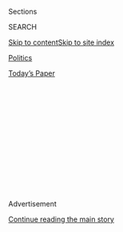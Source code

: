 <div id="app">

<div>

<div>

<div>

<div class="NYTAppHideMasthead css-1q2w90k e1suatyy0">

<div class="section css-ui9rw0 e1suatyy2">

<div class="css-eph4ug er09x8g0">

<div class="css-6n7j50">

</div>

<span class="css-1dv1kvn">Sections</span>

<div class="css-10488qs">

<span class="css-1dv1kvn">SEARCH</span>

</div>

[Skip to content](#site-content)[Skip to site
index](#site-index)

</div>

<div id="masthead-section-label" class="css-1wr3we4 eaxe0e00">

[Politics](https://www.nytimes3xbfgragh.onion/section/politics)

</div>

<div class="css-10698na e1huz5gh0">

</div>

</div>

<div id="masthead-bar-one" class="section hasLinks css-15hmgas e1csuq9d3">

<div class="css-uqyvli e1csuq9d0">

</div>

<div class="css-1uqjmks e1csuq9d1">

</div>

<div class="css-9e9ivx">

[](https://myaccount.nytimes3xbfgragh.onion/auth/login?response_type=cookie&client_id=vi)

</div>

<div class="css-1bvtpon e1csuq9d2">

[Today’s
Paper](https://www.nytimes3xbfgragh.onion/section/todayspaper)

</div>

</div>

</div>

</div>

<div data-aria-hidden="false">

<div id="site-content" data-role="main">

<div>

<div class="css-1aor85t" style="opacity:0.000000001;z-index:-1;visibility:hidden">

<div class="css-1hqnpie">

<div class="css-epjblv">

<span class="css-17xtcya">[Politics](/section/politics)</span><span class="css-x15j1o">|</span><span class="css-fwqvlz">How
Joe Arpaio’s Fate in Arizona Could Be a Window Into
Trump’s</span>

</div>

<div class="css-k008qs">

<div class="css-1iwv8en">

<span class="css-18z7m18"></span>

<div>

</div>

</div>

<span class="css-1n6z4y">https://nyti.ms/2EDJ7cl</span>

<div class="css-1705lsu">

<div class="css-4xjgmj">

<div class="css-4skfbu" data-role="toolbar" data-aria-label="Social Media Share buttons, Save button, and Comments Panel with current comment count" data-testid="share-tools">

  - 
  - 
  - 
  - 
    
    <div class="css-6n7j50">
    
    </div>

  - 

</div>

</div>

</div>

</div>

</div>

</div>

<div id="NYT_TOP_BANNER_REGION" class="css-13pd83m">

</div>

<div id="top-wrapper" class="css-1sy8kpn">

<div id="top-slug" class="css-l9onyx">

Advertisement

</div>

[Continue reading the main
story](#after-top)

<div class="ad top-wrapper" style="text-align:center;height:100%;display:block;min-height:250px">

<div id="top" class="place-ad" data-position="top" data-size-key="top">

</div>

</div>

<div id="after-top">

</div>

</div>

<div>

<div id="sponsor-wrapper" class="css-1hyfx7x">

<div id="sponsor-slug" class="css-19vbshk">

Supported by

</div>

[Continue reading the main
story](#after-sponsor)

<div id="sponsor" class="ad sponsor-wrapper" style="text-align:center;height:100%;display:block">

</div>

<div id="after-sponsor">

</div>

</div>

<div class="css-186x18t">

</div>

<div class="css-1vkm6nb ehdk2mb0">

# How Joe Arpaio’s Fate in Arizona Could Be a Window Into Trump’s

</div>

The polarizing former sheriff of Maricopa County, a stylistic
doppelgänger to President Trump, is running for his old office in a
state where approval of both men has slid.

<div class="css-79elbk" data-testid="photoviewer-wrapper">

<div class="css-z3e15g" data-testid="photoviewer-wrapper-hidden">

</div>

<div class="css-1a48zt4 ehw59r15" data-testid="photoviewer-children">

![<span class="css-16f3y1r e13ogyst0" data-aria-hidden="true">Joe
Arpaio, the former sheriff of Maricopa County, is hoping to regain that
office, and still pushing a hard-line message on
immigration. </span><span class="css-cnj6d5 e1z0qqy90" itemprop="copyrightHolder"><span class="css-1ly73wi e1tej78p0">Credit...</span><span><span>Adriana
Zehbrauskas for The New York
Times</span></span></span>](https://static01.graylady3jvrrxbe.onion/images/2020/08/03/us/politics/03arizona-arpaio1/03arizona-arpaio1-articleLarge.jpg?quality=75&auto=webp&disable=upscale)

</div>

</div>

<div class="css-18e8msd">

<div class="css-vp77d3 epjyd6m0">

<div class="css-1baulvz">

By <span class="css-1baulvz last-byline" itemprop="name">Hank
Stephenson</span>

</div>

</div>

  - Aug. 2,
    2020

  - 
    
    <div class="css-4xjgmj">
    
    <div class="css-d8bdto" data-role="toolbar" data-aria-label="Social Media Share buttons, Save button, and Comments Panel with current comment count" data-testid="share-tools">
    
      - 
      - 
      - 
      - 
        
        <div class="css-6n7j50">
        
        </div>
    
      - 
    
    </div>
    
    </div>

</div>

</div>

<div class="section meteredContent css-1r7ky0e" name="articleBody" itemprop="articleBody">

<div class="css-1fanzo5 StoryBodyCompanionColumn">

<div class="css-53u6y8">

PHOENIX — After 24 years of doling out his punitive brand of justice in
Arizona’s most populous county, Joe Arpaio, who billed himself as
“America’s toughest sheriff,” suffered a landslide defeat in 2016,
largely because of his hard-line immigration stances and his own
pugnacious defiance, which earned him a criminal conviction for contempt
of court.

Now he’s trying to win back his old job.

Mr. Arpaio faces his first test in the Republican primary election on
Tuesday, when he must survive a three-way race that includes a challenge
from his former chief deputy, [Jerry
Sheridan](https://sheridan4sheriff2020.com/qualifications/).

Few in the state believe Mr. Arpaio, 88, can mount a successful comeback
and win in November, saying that he’s too old, too out of touch or too
politically damaged to run a credible campaign in 2020.

There are signs that Mr. Arpaio, a former kingmaker in Republican
circles, may not even survive the primary. Nearly 80 percent of
Arizonans cast their ballots early by mail, and a recent poll of
Republicans who had already voted showed Mr. Arpaio and Mr. Sheridan
statistically tied.

</div>

</div>

<div class="css-1fanzo5 StoryBodyCompanionColumn">

<div class="css-53u6y8">

Still, strategists and political operatives are monitoring Mr. Arpaio’s
fate for signs of the broader implications for Arizona politics. The
former sheriff had closely aligned himself with [President
Trump](https://www.nytimes3xbfgragh.onion/interactive/2020/us/elections/donald-trump.html)
on immigration, earning the president’s praise. The two men are
stylistic doppelgängers who vilify undocumented immigrants and are
pushing a strident law-and-order message amid a nationwide movement to
stop police abuses against people of color.

When Mr. Trump issued the first pardon of his presidency, in August
2017, [it went to Mr.
Arpaio](https://www.nytimes3xbfgragh.onion/2017/08/25/us/politics/joe-arpaio-trump-pardon-sheriff-arizona.html).

Mr. Arpaio’s falling star among Republicans in the vast suburbs of
Maricopa County, which includes Phoenix and surrounding communities,
signals not only his fading appeal. It’s also a sign of Mr. Trump’s
downward arc in a state that has long leaned conservative but is now
considered a critical up-for-grabs presidential battleground.

</div>

</div>

<div class="css-79elbk" data-testid="photoviewer-wrapper">

<div class="css-z3e15g" data-testid="photoviewer-wrapper-hidden">

</div>

<div class="css-1a48zt4 ehw59r15" data-testid="photoviewer-children">

![<span class="css-16f3y1r e13ogyst0" data-aria-hidden="true">Mr. Arpaio
in his campaign vehicle, a 33-foot motor home. He is confronting a tough
Republican primary, and if he wins he would face the Democrat who ousted
him in
2016. </span><span class="css-cnj6d5 e1z0qqy90" itemprop="copyrightHolder"><span class="css-1ly73wi e1tej78p0">Credit...</span><span>Adriana
Zehbrauskas for The New York
Times</span></span>](https://static01.graylady3jvrrxbe.onion/images/2020/08/03/us/politics/03arizona-arpaio2/03arizona-arpaio2-articleLarge.jpg?quality=75&auto=webp&disable=upscale)

</div>

</div>

<div class="css-1fanzo5 StoryBodyCompanionColumn">

<div class="css-53u6y8">

Recent polls show [Joseph R. Biden
Jr.](https://www.nytimes3xbfgragh.onion/interactive/2020/us/elections/joe-biden.html)
holding a slight edge over Mr. Trump, who [won the
state](https://www.nytimes3xbfgragh.onion/elections/2016/results/arizona)
by 3.5 percentage points in 2016. A New York Times/Siena College poll in
June [found Mr. Biden
ahead](https://www.nytimes3xbfgragh.onion/2020/06/25/upshot/poll-2020-biden-battlegrounds.html)
of the president by seven percentage points.

“If you want to track the trajectory of Trumpism, you should study
Arizona circa 2006 to about 2016,” said Kirk Adams, a Republican former
speaker of the Arizona House and former chief of staff to Gov. Doug
Ducey. “Arizona was the precursor.”

</div>

</div>

<div class="css-1fanzo5 StoryBodyCompanionColumn">

<div class="css-53u6y8">

Democrats know Mr. Arpaio’s popularity has slipped among Republicans and
independents, and are eager to leverage Mr. Trump’s fondness for him as
a way to bludgeon the president. Tom Perez, the chairman of the
Democratic National Committee, told reporters on a conference call in
late June that national Democrats would “leave no ZIP code behind” to
flip the newly minted battleground state.

“If the voters in Arizona want to know the difference between Donald
Trump and Joe Biden, look no further than Joe Arpaio,” Mr. Perez said.
“The Obama-Biden administration prosecuted Joe Arpaio. Donald Trump
pardoned Joe Arpaio.”

The president is flagging in Arizona polls largely because he has
alienated suburban Republicans and independent voters, the same ones who
drove a spike into the heart of Mr. Arpaio’s political career.

Mr. Trump’s slump in the polls is firmly [tethered to the
coronavirus](https://www.nytimes3xbfgragh.onion/2020/07/18/us/politics/trump-coronavirus-response-failure-leadership.html),
while the most potent attack on Mr. Arpaio among suburban voters is the
millions in taxpayer dollars spent on legal settlements largely related
to the harsh [conditions in his
jails](https://www.azcentral.com/story/news/local/phoenix/2018/11/28/county-supervisors-approve-300-k-settlement-arpaio-era-jail-death/2138553002/)
and his
[immigration-related](https://www.azcentral.com/story/news/local/phoenix/2018/02/01/county-paid-1-million-settle-arpaio-era-immigration-lawsuit/1086824001/)
policing.

But the broad strokes of their problems are the same.

“People are tired of the drama,” Mr. Adams said. “They’re just flat-out
fatigued from the daily reality TV show. Those people are prime Biden
voters. And as they go, so goes Maricopa County and so goes the state.”

Mr. Trump’s pull in Arizona, a traditionally conservative state where
anti-immigrant sentiment is prevalent, remains strong. The state’s
quickly changing demographics give Democrats hope they can flip the
state, but that will depend on strong Latino turnout as well as
independents and moderate Republicans being sufficiently motivated to
vote the president out. Those swing voters could come back into the fold
for Mr. Trump if the coronavirus becomes a slightly lesser focus in the
race.

Barrett Marson, a Republican political consultant, said that while **
Mr. Arpaio was unlikely to win his old job back, it was less clear if
the same independent voters who soured on him have hit that point with
the president.

</div>

</div>

<div class="css-1fanzo5 StoryBodyCompanionColumn">

<div class="css-53u6y8">

“The fates of those two are linked — not tied together — but linked,” he
said. “If you’re put off by one, you’re certainly put off by the other.”

A decade ago, brashly charismatic populist personalities like Mr. Arpaio
and former Gov. Jan Brewer, also a Republican, dominated Arizona’s
political landscape, as did the issue of immigration. But Arizona today
is a more image-focused state, better exemplified by Mr. Ducey, a
Republican who has tried to repair the state’s reputation as an
intolerant desert backwoods, as well as its relationship with Mexico.

But for many people around the world, Arizona is still synonymous with
“Sheriff Joe,” the outrageous lawman who once boasted that he was
“[honored](https://www.newsweek.com/arpaio-trump-kkk-pardon-657134)”
to be compared to the Ku Klux Klan.

It’s not the image local political and business leaders want.

[Sharon
Harper](https://www.theplazaco.com/wp-content/uploads/2018/08/Sharon-Harper-Bio.pdf),
a developer and member of [Greater Phoenix
Leadership](https://www.gplinc.org/leadership/), a group of mostly
Republican political influencers, was the chair of Mr. Ducey’s
re-election campaign in 2018 but is crossing the aisle in the Maricopa
County sheriff’s race to support the Democratic incumbent, Paul Penzone,
a centrist former Phoenix police sergeant with a deliberately
understated
style.

</div>

</div>

<div class="css-79elbk" data-testid="photoviewer-wrapper">

<div class="css-z3e15g" data-testid="photoviewer-wrapper-hidden">

</div>

<div class="css-1a48zt4 ehw59r15" data-testid="photoviewer-children">

<div class="css-1xdhyk6 erfvjey0">

<span class="css-1ly73wi e1tej78p0">Image</span>

<div class="css-zjzyr8">

<div data-testid="lazyimage-container" style="height:257.77777777777777px">

</div>

</div>

</div>

<span class="css-16f3y1r e13ogyst0" data-aria-hidden="true">Sharon
Harper, a developer and member of Greater Phoenix Leadership, a group of
mostly Republican political influencers, is crossing the aisle to
support Sheriff Paul Penzone, the Democratic
incumbent. </span><span class="css-cnj6d5 e1z0qqy90" itemprop="copyrightHolder"><span class="css-1ly73wi e1tej78p0">Credit...</span><span>Adriana
Zehbrauskas for The New York Times</span></span>

</div>

</div>

<div class="css-1fanzo5 StoryBodyCompanionColumn">

<div class="css-53u6y8">

“I don’t really think of it so much as supporting a Democrat as much as
I think about wanting to stand against bigotry, racism and the
divisiveness that I attribute to Arpaio when he was in that office,” she
said.

Mr. Ducey, who in 2014 earned Mr. Arpaio’s then-coveted endorsement, has
not endorsed Mr. Arpaio or Mr. Penzone.

</div>

</div>

<div class="css-1fanzo5 StoryBodyCompanionColumn">

<div class="css-53u6y8">

On the campaign trail, Mr. Arpaio travels the county in his mobile
headquarters, [a gaudy 33-foot motor
home](https://www.fhtimes.com/news/local_news/arpaio-campaign-hits-the-road/article_4a6b2e6a-c07d-11ea-8db5-ab2ad6fe3a1f.html)
covered with images of him and the president. He presses palms like it’s
2019. He dons a face mask, but only occasionally.

When the motor home pulled into a Walmart parking lot one recent morning
in Scottsdale, a small crowd gathered to gawk at the spectacle. Mr.
Arpaio still has loyalists.

“You’re a legend in New York,” Todd Hall, 42, a former New Yorker, said
as he loaded groceries into his car. “Hell yeah, I’ll vote for you.”

Though Arizona’s demographics are trending more Democratic, Mr. Arpaio
has not changed.

He promises that if he’s elected again, he’ll employ the same tactics,
some of them illegal, that he used to. If he wins, one of his first
priorities would be to reopen his Tent City jail, an outdoor detention
facility in the scorching desert that was subject to several lawsuits.

“I wanted to come back, not because I lost, but because there were so
many things that disappeared after I left,” he said in an interview.
“The tents went down, everything went down. If there’s any time in
history for a sheriff like me to get back, it’s now, with all the
chaos.”

</div>

</div>

<div class="css-79elbk" data-testid="photoviewer-wrapper">

<div class="css-z3e15g" data-testid="photoviewer-wrapper-hidden">

</div>

<div class="css-1a48zt4 ehw59r15" data-testid="photoviewer-children">

<div class="css-1xdhyk6 erfvjey0">

<span class="css-1ly73wi e1tej78p0">Image</span>

<div class="css-zjzyr8">

<div data-testid="lazyimage-container" style="height:257.77777777777777px">

</div>

</div>

</div>

<span class="css-16f3y1r e13ogyst0" data-aria-hidden="true">Mr. Arpaio
with supporters in Scottsdale, Ariz. He still has loyalists despite
alienating some moderate Republicans and independent
voters. </span><span class="css-cnj6d5 e1z0qqy90" itemprop="copyrightHolder"><span class="css-1ly73wi e1tej78p0">Credit...</span><span>Adriana
Zehbrauskas for The New York Times</span></span>

</div>

</div>

<div class="css-1fanzo5 StoryBodyCompanionColumn">

<div class="css-53u6y8">

Mr. Penzone, who is unchallenged in the Democratic primary, spent his
first four years in office trying to unravel Mr. Arpaio’s legacy, ending
the practice of forcing male inmates to wear pink underwear and
[shuttering Tent
City](https://www.nytimes3xbfgragh.onion/2017/04/04/us/arpaio-tent-city-maricopa-sheriff-penzone.html)
— which now houses a [drug recovery
program](https://kjzz.org/content/550808/former-tent-city-jail-facility-house-drug-treatment-program).

</div>

</div>

<div class="css-1fanzo5 StoryBodyCompanionColumn">

<div class="css-53u6y8">

Regaining the trust that Mr. Arpaio eroded with the Latino community,
and repairing the department’s image, is a continuing project. Mr.
Penzone has [fired, demoted and
disciplined](https://ktar.com/story/2339892/sheriff-paul-penzone-said-hes-fired-employees-for-racial-profiling/)
deputies accused of biased policing.

But the same Latino community groups and activists who drove Mr.
Arpaio’s defeat say that while Mr. Penzone has put a friendlier face
on the department, he hasn’t done enough to address systemic racism.

Mr. Penzone ended Mr. Arpaio’s practice of [holding
inmates](https://www.azcentral.com/story/news/local/phoenix/2017/02/17/maricopa-county-sheriffs-office-courtesy-holds-federal-immigration-agents-ice/98072980/)
suspected of being in the country illegally for extended periods on
behalf of federal immigration authorities. But he has left intact the
sheriff’s office’s agreement to work with U.S. Immigration and Customs
Enforcement in county jails.

[Carlos Garcia](https://www.phoenix.gov/district8), a Phoenix City
Council member and former executive director of Puente Human Rights
Movement, said this policy put undocumented people in danger of
deportation for even minor infractions. Mr. Garcia worked to elect Mr.
Penzone, but said he now had his doubts.

“I think in the yearning to get rid of Arpaio, we failed to really
understand who Paul Penzone was,” Mr. Garcia said. “I don’t know if
‘disappointed’ is enough. He’s done absolutely nothing except close
Tent City, and he did that for other reasons, not for the reasons it
should have been shut down. Unfortunately, Arpaio’s culture remains.”

Mr. Penzone acknowledged that his office had not rooted out all of its
problems, but said he was working to address concerns about mistreatment
of inmates and biased policing.

“What you’re seeing is an organizational change that’s not going to
happen overnight,” he said in an interview. “You can’t have 3,500
employees and root out all the bad ones overnight when they had 24 years
of previous leadership. But to say that what went on under that guy is
going on under this guy is just dishonest.”

</div>

</div>

<div class="css-1fanzo5 StoryBodyCompanionColumn">

<div class="css-53u6y8">

Mr. Penzone’s [campaign finance
reports](https://recorder.maricopa.gov/campaignfinance/campfinDocsresults.aspx?candidateid=1000885)
read like an invitation list to a Chamber of Commerce gala.

His top donors include the Arizona Diamondbacks’ owner, Earl Kendrick,
and his wife, Randy, as well as the Arizona Cardinals’ owner, Michael
Bidwill. Barry Goldwater Jr., a son of the famous Arizona conservative
Barry Goldwater, and Andrew McCain, a son of former Senator John McCain,
are also donors.

It’s a fact that Mr. Arpaio is keenly aware of as he ticks off a list of
Republican donors to his Democratic opponent’s campaign, noting that the
common thread is that they are allies of Mr. Ducey and Mr. McCain.

“They don’t care about public safety — they only care about their
reputations and how much beer they can sell and how much business
they’re losing. And they don’t like the reputation I’m giving to this
area?” he said. “They fear me. They know I’m going to come back and do
the job.”

</div>

</div>

<div>

</div>

</div>

<div>

</div>

<div>

</div>

<div>

</div>

<div>

<div id="bottom-wrapper" class="css-1ede5it">

<div id="bottom-slug" class="css-l9onyx">

Advertisement

</div>

[Continue reading the main
story](#after-bottom)

<div id="bottom" class="ad bottom-wrapper" style="text-align:center;height:100%;display:block;min-height:90px">

</div>

<div id="after-bottom">

</div>

</div>

</div>

</div>

</div>

## Site Index

<div>

</div>

## Site Information Navigation

  - [© <span>2020</span> <span>The New York Times
    Company</span>](https://help.nytimes3xbfgragh.onion/hc/en-us/articles/115014792127-Copyright-notice)

<!-- end list -->

  - [NYTCo](https://www.nytco.com/)
  - [Contact
    Us](https://help.nytimes3xbfgragh.onion/hc/en-us/articles/115015385887-Contact-Us)
  - [Work with us](https://www.nytco.com/careers/)
  - [Advertise](https://nytmediakit.com/)
  - [T Brand Studio](http://www.tbrandstudio.com/)
  - [Your Ad
    Choices](https://www.nytimes3xbfgragh.onion/privacy/cookie-policy#how-do-i-manage-trackers)
  - [Privacy](https://www.nytimes3xbfgragh.onion/privacy)
  - [Terms of
    Service](https://help.nytimes3xbfgragh.onion/hc/en-us/articles/115014893428-Terms-of-service)
  - [Terms of
    Sale](https://help.nytimes3xbfgragh.onion/hc/en-us/articles/115014893968-Terms-of-sale)
  - [Site
    Map](https://spiderbites.nytimes3xbfgragh.onion)
  - [Help](https://help.nytimes3xbfgragh.onion/hc/en-us)
  - [Subscriptions](https://www.nytimes3xbfgragh.onion/subscription?campaignId=37WXW)

</div>

</div>

</div>

</div>

